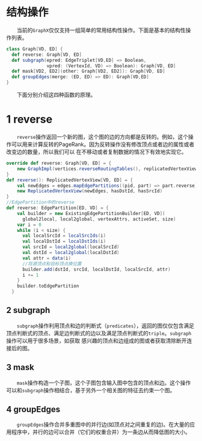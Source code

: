 # 结构操作

&emsp;&emsp;当前的`GraphX`仅仅支持一组简单的常用结构性操作。下面是基本的结构性操作列表。

```scala
class Graph[VD, ED] {
  def reverse: Graph[VD, ED]
  def subgraph(epred: EdgeTriplet[VD,ED] => Boolean,
               vpred: (VertexId, VD) => Boolean): Graph[VD, ED]
  def mask[VD2, ED2](other: Graph[VD2, ED2]): Graph[VD, ED]
  def groupEdges(merge: (ED, ED) => ED): Graph[VD,ED]
}
```
&emsp;&emsp;下面分别介绍这四种函数的原理。

# 1 reverse

&emsp;&emsp;`reverse`操作返回一个新的图，这个图的边的方向都是反转的。例如，这个操作可以用来计算反转的PageRank。因为反转操作没有修改顶点或者边的属性或者改变边的数量，所以我们可以
在不移动或者复制数据的情况下有效地实现它。

```scala
override def reverse: Graph[VD, ED] = {
    new GraphImpl(vertices.reverseRoutingTables(), replicatedVertexView.reverse())
}
def reverse(): ReplicatedVertexView[VD, ED] = {
    val newEdges = edges.mapEdgePartitions((pid, part) => part.reverse)
    new ReplicatedVertexView(newEdges, hasDstId, hasSrcId)
}
//EdgePartition中的reverse
def reverse: EdgePartition[ED, VD] = {
    val builder = new ExistingEdgePartitionBuilder[ED, VD](
      global2local, local2global, vertexAttrs, activeSet, size)
    var i = 0
    while (i < size) {
      val localSrcId = localSrcIds(i)
      val localDstId = localDstIds(i)
      val srcId = local2global(localSrcId)
      val dstId = local2global(localDstId)
      val attr = data(i)
      //将源顶点和目标顶点换位置
      builder.add(dstId, srcId, localDstId, localSrcId, attr)
      i += 1
    }
    builder.toEdgePartition
  }
```

## 2 subgraph

&emsp;&emsp;`subgraph`操作利用顶点和边的判断式（`predicates`），返回的图仅仅包含满足顶点判断式的顶点、满足边判断式的边以及满足顶点判断式的`triple`。`subgraph`操作可以用于很多场景，如获取
感兴趣的顶点和边组成的图或者获取清除断开连接后的图。

## 3 mask

&emsp;&emsp;`mask`操作构造一个子图，这个子图包含输入图中包含的顶点和边。这个操作可以和`subgraph`操作相结合，基于另外一个相关图的特征去约束一个图。

## 4 groupEdges

&emsp;&emsp;`groupEdges`操作合并多重图中的并行边(如顶点对之间重复的边)。在大量的应用程序中，并行的边可以合并（它们的权重合并）为一条边从而降低图的大小。